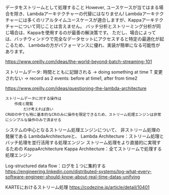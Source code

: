 

データをストリームとして処理すること
	However, ユースケースが当てはまる場合を除き、Lambdaアーキテクチャーの代替にはなりません!
	Lambdaアーキテクチャーには多くのリアルタイムユースケースが適合しますが、Kappaアーキテクチャーについて同じことは言えません。
	バッチ分析とストリーミング分析が同じ場合は、Kappaを使用するのが最善の解決策です。
	ただし、場合によっては、バッチウィンドウで完全なデータセットにアクセスすると特定の最適化が起こるため、
	Lambdaの方がパフォーマンスに優れ、実装が簡単になる可能性があります。



https://www.oreilly.com/ideas/the-world-beyond-batch-streaming-101

ストリームデータ:
	時間とともに記録される
		-> doing something at time T
	変更されない
		-> record as 2 events: before at time1, after from time2


https://www.oreilly.com/ideas/questioning-the-lambda-architecture

	ストリームデータに対する操作は
		作成と閲覧
			だけ考えれば良い
	CRUDの中でも特に基本的なCRのみに操作を限定できるため、ストリーム処理エンジンは非常にシンプルな操作のみで済ませる


システムの中心となるストリーム処理エンジンについて、
	非ストリーム処理の発展である
		LambdaArchitectureと、		Lambda Architecture：ストリーム処理とバッチ処理を並行活用する処理エンジン
	ストリーム処理をより直接的に実現するための
		KappaArchitecture			Kappa Architecture：全てストリームで処理する処理エンジン



Log-structured data flow：ログを１つに集約する
	https://engineering.linkedin.com/distributed-systems/log-what-every-software-engineer-should-know-about-real-time-datas-unifying

KARTEにおけるストリーム処理
	https://codezine.jp/article/detail/10401


